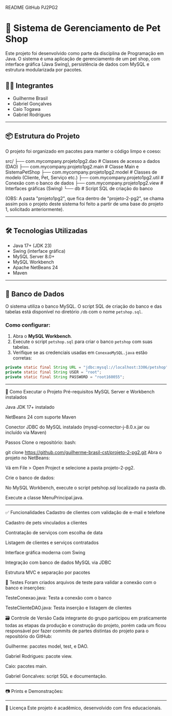 README GitHub PJ2PG2

# 🐾 Sistema de Gerenciamento de Pet Shop

Este projeto foi desenvolvido como parte da disciplina de Programação em Java. O sistema é uma aplicação de gerenciamento de um pet shop, com interface gráfica (Java Swing), persistência de dados com MySQL e estrutura modularizada por pacotes.

## 👨‍💻 Integrantes

- Guilherme Brasil  
- Gabriel Gonçalves  
- Caio Togawa  
- Gabriel Rodrigues

---

## 📦 Estrutura do Projeto

O projeto foi organizado em pacotes para manter o código limpo e coeso:

src/
├── com.mycompany.projeto1pg2.dao # Classes de acesso a dados (DAO)
├── com.mycompany.projeto1pg2.main # Classe Main e SistemaPetShop
├── com.mycompany.projeto1pg2.model # Classes de modelo (Cliente, Pet, Serviço etc.)
├── com.mycompany.projeto1pg2.util # Conexão com o banco de dados
├── com.mycompany.projeto1pg2.view # Interfaces gráficas (Swing)
└── db # Script SQL de criação do banco

(OBS: A pasta "projeto1pg2", que fica dentro de "projeto-2-pg2", se chama assim pois o projeto deste sistema foi feito a partir de uma base do projeto 1, solicitado anteriormente).

---

## 🛠️ Tecnologias Utilizadas

- Java 17+ (JDK 23)
- Swing (interface gráfica)
- MySQL Server 8.0+
- MySQL Workbench
- Apache NetBeans 24
- Maven

---

## 💾 Banco de Dados

O sistema utiliza o banco MySQL. O script SQL de criação do banco e das tabelas está disponível no diretório `/db` com o nome `petshop.sql`.

### Como configurar:

1. Abra o **MySQL Workbench**.
2. Execute o script `petshop.sql` para criar o banco `petshop` com suas tabelas.
3. Verifique se as credenciais usadas em `ConexaoMySQL.java` estão corretas:

```java
private static final String URL = "jdbc:mysql://localhost:3306/petshop";
private static final String USER = "root";
private static final String PASSWORD = "root160055";
```
---

🚀 Como Executar o Projeto
Pré-requisitos
MySQL Server e Workbench instalados

Java JDK 17+ instalado

NetBeans 24 com suporte Maven 

Conector JDBC do MySQL instalado (mysql-connector-j-8.0.x.jar ou incluído via Maven)

Passos
Clone o repositório:
bash:

git clone https://github.com/guilherme-brasil-cst/projeto-2-pg2.git
Abra o projeto no NetBeans:

Vá em File > Open Project e selecione a pasta projeto-2-pg2.

Crie o banco de dados:

No MySQL Workbench, execute o script petshop.sql localizado na pasta db.

Execute a classe MenuPrincipal.java.

--- ---

✅ Funcionalidades
Cadastro de clientes com validação de e-mail e telefone

Cadastro de pets vinculados a clientes

Contratação de serviços com escolha de data

Listagem de clientes e serviços contratados

Interface gráfica moderna com Swing

Integração com banco de dados MySQL via JDBC

Estrutura MVC e separação por pacotes

🧪 Testes
Foram criados arquivos de teste para validar a conexão com o banco e inserções:

TesteConexao.java: Testa a conexão com o banco

TesteClienteDAO.java: Testa inserção e listagem de clientes

🗃️ Controle de Versão
Cada integrante do grupo participou em praticamente todas as etapas da produção e construção do projeto, porém cada um ficou responsável por fazer commits de partes distintas do projeto para o repositório do GitHub:

Guilherme: pacotes model, test, e DAO.

Gabriel Rodrigues: pacote view.

Caio: pacotes main.

Gabriel Goncalves: script SQL e documentação.

---

📷 Prints e Demonstrações:
--- ---

🧾 Licença
Este projeto é acadêmico, desenvolvido com fins educacionais.
